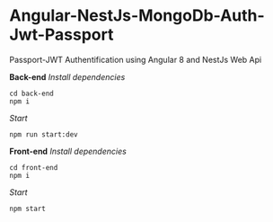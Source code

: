 # Angular-NestJs-MongoDb-Auth-Jwt-Passport
Passport-JWT Authentification using Angular 8 and NestJs Web Api

**Back-end**
*Install dependencies*
```
cd back-end
npm i
```
*Start*
```
npm run start:dev
```
**Front-end**
*Install dependencies*
```
cd front-end
npm i
```
*Start*
```
npm start
```
